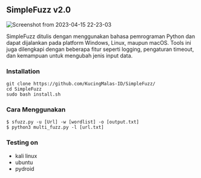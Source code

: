 ## SimpleFuzz v2.0

![Screenshot from 2023-04-15 22-23-03](https://user-images.githubusercontent.com/105418279/232234356-12dfcbf9-914c-4303-87e0-dc337b35d409.png)


SimpleFuzz ditulis dengan menggunakan bahasa pemrograman Python dan dapat dijalankan pada platform Windows, Linux, maupun macOS. Tools ini juga dilengkapi dengan beberapa fitur seperti logging, pengaturan timeout, dan kemampuan untuk mengubah jenis input data.

### Installation
```
git clone https://github.com/KucingMalas-ID/SimpleFuzz/
cd SimpleFuzz
sudo bash install.sh
```

### Cara Menggunakan
```
$ sfuzz.py -u [Url] -w [wordlist] -o [output.txt]
$ python3 multi_fuzz.py -l [url.txt]
```
### Testing on 

* kali linux
* ubuntu
* pydroid

